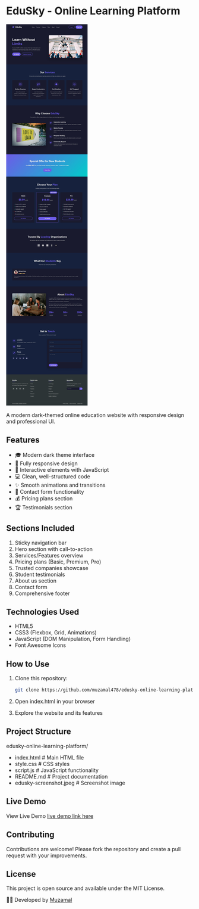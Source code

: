# EduSky - Online Learning Platform

![EduSky Screenshot](edusky-screenshot.jpeg)

A modern dark-themed online education website with responsive design and professional UI.

## Features

- 🎓 Modern dark theme interface
- 📱 Fully responsive design
- 🚀 Interactive elements with JavaScript
- 💻 Clean, well-structured code
- ✨ Smooth animations and transitions
- 📝 Contact form functionality
- 💰 Pricing plans section
- 🏆 Testimonials section

## Sections Included

1. Sticky navigation bar
2. Hero section with call-to-action
3. Services/Features overview
4. Pricing plans (Basic, Premium, Pro)
5. Trusted companies showcase
6. Student testimonials
7. About us section
8. Contact form
9. Comprehensive footer

## Technologies Used

- HTML5
- CSS3 (Flexbox, Grid, Animations)
- JavaScript (DOM Manipulation, Form Handling)
- Font Awesome Icons

## How to Use

1. Clone this repository:
   ```bash
   git clone https://github.com/muzamal478/edusky-online-learning-platform.git

2. Open index.html in your browser

3. Explore the website and its features

## Project Structure
edusky-online-learning-platform/

- index.html                # Main HTML file
- style.css                 # CSS styles
- script.js                 # JavaScript functionality
- README.md                 # Project documentation
- edusky-screenshot.jpeg    # Screenshot image

## Live Demo
View Live Demo [live demo link here](https://muzamal478.github.io/edusky-online-learning-platform/)

## Contributing
Contributions are welcome! Please fork the repository and create a pull request with your improvements.

## License
This project is open source and available under the MIT License.

👨‍💻 Developed by [Muzamal](https://github.com/muzamal478)
